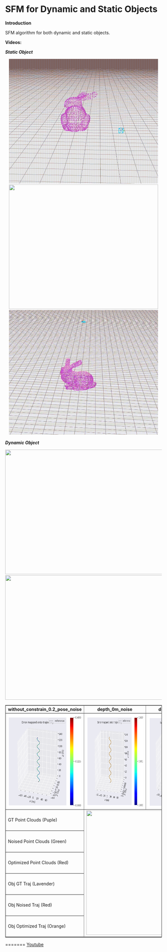 # SFM for Dynamic and Static Objects
**Introduction**

SFM algorithm for both dynamic and static objects.

**Videos:**

***Static Object***

<center class = "half">
<img src = "Picture/Static_SFM_Cylinder.gif" width = "480" height = "400" /> 
<img src = "Picture/Static_SFM_Spherical_1.gif"  width = "480" height = "400" />
<img src = "Picture/Static_SFM_Spherical_2.gif"  width = "480" height = "400" />
</center>

***Dynamic Object***

<center class = "half">
<img src = "Picture/Dynamic_SFM_1.gif" width = "720" height = "400" /> 
<img src = "Picture/Dynamic_SFM_2.gif"  width = "720" height = "400" />
</center>

<table border="1" width="1440" cellspacing="10">
<tr>
  <th align="center">without_constrain_0.2_pose_noise</th>
  <th align="center">depth_0m_noise</th>
  <th align="center">depth_0.2m_noise</th>
  <th align="center">depth_0.4m_noise</th>
</tr>
<tr>
  <td><img src = "Picture/without_constrain_0.2_pose_noise.png" width = "400" height = "300" /> </td>
  <td><img src = "Picture/depth_0m_noise.png" width = "400" height = "300" /> </td>
  <td><img src = "Picture/depth_0.2m_noise.png" width = "400" height = "300" /> </td>
  <td><img src = "Picture/depth_0.4m_noise.png" width = "400" height = "300" /> </td>
</tr>
<tr>
<td>GT Point Clouds (Puple)</td>
<td rowspan="6" colspan="4" align="center"><img src = "Picture/res.gif" width = "600" height = "400" /> </td>
</tr>
<tr>
<td>Noised Point Clouds (Green)</td>
</tr>
<tr>
<td>Optimized Point Clouds (Red)</td>
</tr>
<tr>
<td>Obj GT Traj (Lavender)</td>
</tr>
<tr>
<td>Obj Noised Traj (Red)</td>
</tr>
<tr>
<td>Obj Optimized Traj (Orange)</td>
</tr>
</table>

<!-- [Youtube](https://youtu.be/iQVhdhqFTZQ) -->
=======
[Youtube](https://youtu.be/JXHjTY0kOgw)

